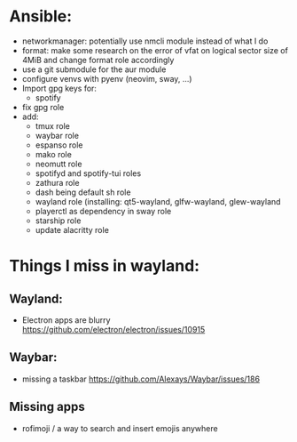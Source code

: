 # Ansible:
- networkmanager: potentially use nmcli module instead of what I do
- format: make some research on the error of vfat on logical sector size of 4MiB and change format role accordingly
- use a git submodule for the aur module
- configure venvs with pyenv (neovim, sway, ...)
- Import gpg keys for:
  - spotify
- fix gpg role
- add:
	- tmux role
	- waybar role
	- espanso role
	- mako role
	- neomutt role
	- spotifyd and spotify-tui roles
	- zathura role
	- dash being default sh role
	- wayland role (installing: qt5-wayland, glfw-wayland, glew-wayland
	- playerctl as dependency in sway role
	- starship role
	- update alacritty role

# Things I miss in wayland:
## Wayland:
- Electron apps are blurry https://github.com/electron/electron/issues/10915

## Waybar:
- missing a taskbar https://github.com/Alexays/Waybar/issues/186

## Missing apps
- rofimoji / a way to search and insert emojis anywhere
